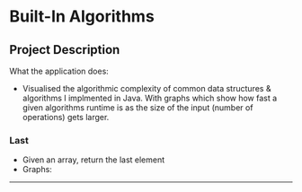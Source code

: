 # Built-In Algorithms

## Project Description

What the application does:
- Visualised the algorithmic complexity of common data structures & algorithms I implmented in Java. With graphs which show how fast a given algorithms runtime is as the size of the input (number of operations) gets larger.

### Last
- Given an array, return the last element
- Graphs:


---
